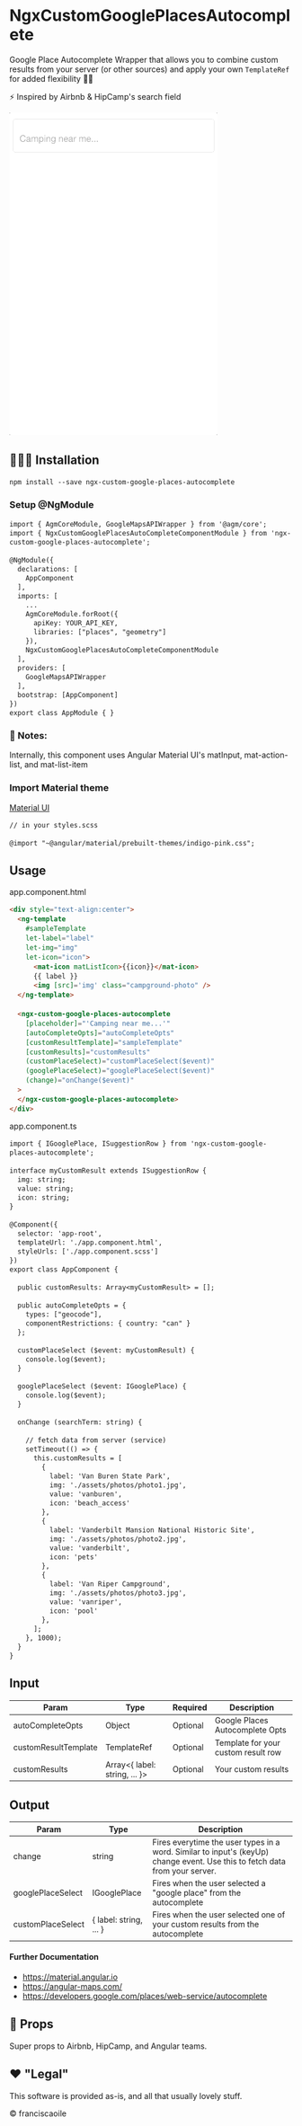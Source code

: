 # NgxCustomGooglePlacesAutocomplete

Google Place Autocomplete Wrapper that allows you to combine custom results from your server (or other sources) and apply your own `TemplateRef` for added flexibility 🙌🏾

⚡️ Inspired by Airbnb & HipCamp's search field 

![](ngx-custom-google-places-autocomplete.gif)

## 👨🏻‍💻 Installation
```shell
npm install --save ngx-custom-google-places-autocomplete
```

### Setup @NgModule
```tsx
import { AgmCoreModule, GoogleMapsAPIWrapper } from '@agm/core';
import { NgxCustomGooglePlacesAutoCompleteComponentModule } from 'ngx-custom-google-places-autocomplete';

@NgModule({
  declarations: [
    AppComponent
  ],
  imports: [
    ...
    AgmCoreModule.forRoot({
      apiKey: YOUR_API_KEY,
      libraries: ["places", "geometry"]
    }),
    NgxCustomGooglePlacesAutoCompleteComponentModule
  ],
  providers: [
    GoogleMapsAPIWrapper
  ],
  bootstrap: [AppComponent]
})
export class AppModule { }
```

### 📓️ Notes:
Internally, this component uses Angular Material UI's matInput, mat-action-list, and mat-list-item

### Import Material theme
[Material UI](https://material.angular.io/guide/getting-started#yarn "Material UI")

```
// in your styles.scss

@import "~@angular/material/prebuilt-themes/indigo-pink.css";
```

## Usage
app.component.html

```html
<div style="text-align:center">  
  <ng-template 
    #sampleTemplate
    let-label="label"
    let-img="img"
    let-icon="icon">
      <mat-icon matListIcon>{{icon}}</mat-icon>
      {{ label }}
      <img [src]='img' class="campground-photo" />
  </ng-template>

  <ngx-custom-google-places-autocomplete
    [placeholder]="'Camping near me...'"
    [autoCompleteOpts]="autoCompleteOpts"
    [customResultTemplate]="sampleTemplate"
    [customResults]="customResults"
    (customPlaceSelect)="customPlaceSelect($event)"
    (googlePlaceSelect)="googlePlaceSelect($event)"
    (change)="onChange($event)"
  >
  </ngx-custom-google-places-autocomplete>
</div>
```

app.component.ts
```tsx
import { IGooglePlace, ISuggestionRow } from 'ngx-custom-google-places-autocomplete';

interface myCustomResult extends ISuggestionRow {
  img: string;
  value: string;
  icon: string;
}

@Component({
  selector: 'app-root',
  templateUrl: './app.component.html',
  styleUrls: ['./app.component.scss']
})
export class AppComponent {
 
  public customResults: Array<myCustomResult> = [];

  public autoCompleteOpts = {
    types: ["geocode"],
    componentRestrictions: { country: "can" }
  };

  customPlaceSelect ($event: myCustomResult) {
    console.log($event);
  }

  googlePlaceSelect ($event: IGooglePlace) {
    console.log($event);
  }

  onChange (searchTerm: string) {

    // fetch data from server (service)
    setTimeout(() => {
      this.customResults = [
        {
          label: 'Van Buren State Park',
          img: './assets/photos/photo1.jpg',
          value: 'vanburen',
          icon: 'beach_access'
        },
        {
          label: 'Vanderbilt Mansion National Historic Site',
          img: './assets/photos/photo2.jpg',
          value: 'vanderbilt',
          icon: 'pets'
        },
        {
          label: 'Van Riper Campground',
          img: './assets/photos/photo3.jpg',
          value: 'vanriper',
          icon: 'pool'
        },
      ];
    }, 1000);
  }
}
```

## Input
Param  | Type | Required | Description
------------- | ------------- |------------- | ------------- 
autoCompleteOpts | Object  | Optional  | Google Places Autocomplete Opts
customResultTemplate | TemplateRef<any>  | Optional  | Template for your custom result row
customResults | Array<{ label: string, ... }> | Optional | Your custom results
  
## Output

Param  | Type | Description
------------- | ------------- | ------------- 
change | string | Fires everytime the user types in a word. Similar to input's (keyUp) change event. Use this to fetch data from your server.
googlePlaceSelect | IGooglePlace  | Fires when the user selected a "google place" from the autocomplete
customPlaceSelect | { label: string, ... } | Fires when the user selected one of your custom results from the autocomplete

#### Further Documentation
- https://material.angular.io
- https://angular-maps.com/
- https://developers.google.com/places/web-service/autocomplete
 
## 🙌 Props

Super props to Airbnb, HipCamp, and Angular teams.

## ❤️ "Legal"

This software is provided as-is, and all that usually lovely stuff.

© franciscaoile
